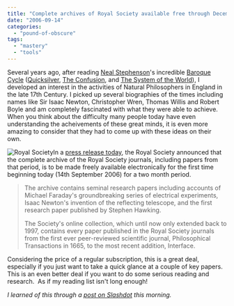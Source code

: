 ```yaml
---
title: "Complete archives of Royal Society available free through December"
date: "2006-09-14"
categories: 
  - "pound-of-obscure"
tags: 
  - "mastery"
  - "tools"
---
```


Several years ago, after reading [Neal Stephenson](http://www.nealstephenson.com "Neal Stephenson")'s incredible [Baroque Cycle](http://en.wikipedia.org/wiki/Baroque_Cycle "The Baroque Cycle - wikipedia") ([Quicksilver](http://astore.amazon.com/gbrettmiller-20/detail/0380977427/103-1330264-8183869 "Quicksilver (Brett Miller's aStore)"), [The Confusion](http://astore.amazon.com/gbrettmiller-20/detail/0060523867/103-1330264-8183869 "The Confusion (Brett Miller's aStore)"), and [The System of the World](http://astore.amazon.com/gbrettmiller-20/detail/0060523875/103-1330264-8183869 "The System of the World (Brett Miller's aStore)")), I developed an interest in the activities of Natural Philosophers in England in the late 17th Century. I picked up several biographies of the times including names like Sir Isaac Newton, Christopher Wren, Thomas Willis and Robert Boyle and am completely fascinated with what they were able to achieve. When you think about the difficulty many people today have even understanding the acheivements of these great minds, it is even more amazing to consider that they had to come up with these ideas on their own.

![Royal Society](images/masthead.gif "Royal Society")In a [press release today](http://www.royalsoc.ac.uk/news.asp?id=5165 "Over 340 years of landmark science available for first time"), the Royal Society announced that the complete archive of the Royal Society journals, including papers from that period, is to be made freely available electronically for the first time beginning today (14th September 2006) for a two month period.

> The archive contains seminal research papers including accounts of Michael Faraday's groundbreaking series of electrical experiments, Isaac Newton's invention of the reflecting telescope, and the first research paper published by Stephen Hawking.
> 
> The Society's online collection, which until now only extended back to 1997, contains every paper published in the Royal Society journals from the first ever peer-reviewed scientific journal, Philosophical Transactions in 1665, to the most recent addition, Interface.

Considering the price of a regular subscription, this is a great deal, especially if you just want to take a quick glance at a couple of key papers. This is an even better deal if you want to do some serious reading and research.  As if my reading list isn't long enough!

_I learned of this through a [post on Slashdot](http://science.slashdot.org/science/06/09/14/1340223.shtml "Slashdot | Royal Society Opnes Free Online Archive") this morning._
